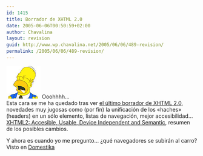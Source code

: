 ```yaml
---
id: 1415
title: Borrador de XHTML 2.0
date: 2005-06-06T00:50:59+02:00
author: Chavalina
layout: revision
guid: http://www.wp.chavalina.net/2005/06/06/489-revision/
permalink: /2005/06/06/489-revision/
---
```

<img class="imgizqda" src="/imagenes/emoticonos/homer-mmm.jpg" alt="Mmmmm" /> Ooohhhh…  
Esta cara se me ha quedado tras ver <a href="http://www.w3.org/TR/xhtml2/" target="_blank">el &uacute;ltimo borrador de <acronym title="eXtended HyperText Markup Language">XHTML</acronym> 2.0</a>, novedades muy jugosas como (por fin) la unificaci&oacute;n de los «haches» (headers) en un s&oacute;lo elemento, listas de navegaci&oacute;n, mejor accesibilidad…  
<a href="http://www.w3.org/2005/Talks/05-steven-xtech/" target="_blank">XHTML2: Accesible, Usable, Device Independent and Semantic</a>, resumen de los posibles cambios.

Y ahora es cuando yo me pregunto… &iquest;qué navegadores se subirán al carro?  
Visto en <a href="http://www.domestika.org/" target="_blank">Domestika</a>